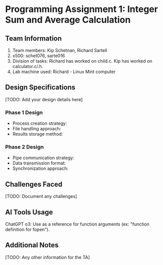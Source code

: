 # Programming Assignment 1: Integer Sum and Average Calculation

## Team Information
1. Team members: Kip Schetnan, Richard Sartell
2. x500: schet076, sarte016
3. Division of tasks: Richard has worked on child.c. Kip has worked on calculator.c/.h.
4. Lab machine used: Richard - Linux Mint computer

## Design Specifications
[TODO: Add your design details here]

### Phase 1 Design
- Process creation strategy:
- File handling approach:
- Results storage method:

### Phase 2 Design
- Pipe communication strategy:
- Data transmission format:
- Synchronization approach:

## Challenges Faced
[TODO: Document any challenges]

## AI Tools Usage
ChatGPT o3: Use as a reference for function arguments (ex: "function definition for fopen"). 

## Additional Notes
[TODO: Any other information for the TA]
